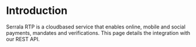 # Introduction
Serrala RTP is a cloudbased service that enables online, mobile and social payments, mandates and verifications. This page details the integration with our REST API.
